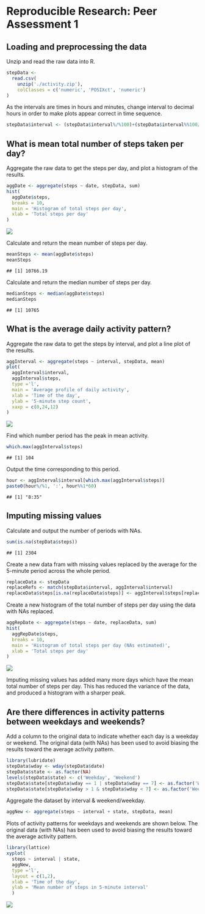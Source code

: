 # Reproducible Research: Peer Assessment 1


## Loading and preprocessing the data

Unzip and read the raw data into R.


```r
stepData <- 
  read.csv(
    unzip('./activity.zip'),
    colClasses = c('numeric', 'POSIXct', 'numeric')
)
```

As the intervals are times in hours and minutes, change interval to decimal 
hours in order to make plots appear correct in time sequence.


```r
stepData$interval <- (stepData$interval%/%100)+(stepData$interval%%100/60)
```

## What is mean total number of steps taken per day?

Aggregate the raw data to get the steps per day, and plot a histogram of 
the results.


```r
aggDate <- aggregate(steps ~ date, stepData, sum)
hist(
  aggDate$steps,
  breaks = 10,
  main = 'Histogram of total steps per day', 
  xlab = 'Total steps per day'
)
```

![](PA1_template_files/figure-html/unnamed-chunk-3-1.png) 

Calculate and return the mean number of steps per day.


```r
meanSteps <- mean(aggDate$steps)
meanSteps
```

```
## [1] 10766.19
```

Calculate and return the median number of steps per day.


```r
medianSteps <- median(aggDate$steps)
medianSteps
```

```
## [1] 10765
```

## What is the average daily activity pattern?

Aggregate the raw data to get the steps by interval, and plot a line plot 
of the results.


```r
aggInterval <- aggregate(steps ~ interval, stepData, mean)
plot(
  aggInterval$interval,
  aggInterval$steps,
  type ='l',
  main = 'Average profile of daily activity', 
  xlab = 'Time of the day',
  ylab = '5-minute step count',
  xaxp = c(0,24,12)
)
```

![](PA1_template_files/figure-html/unnamed-chunk-6-1.png) 

Find which number period has the peak in mean activity.

```r
which.max(aggInterval$steps)
```

```
## [1] 104
```

Output the time corresponding to this period.

```r
hour <- aggInterval$interval[which.max(aggInterval$steps)]
paste0(hour%/%1, ':', hour%%1*60)
```

```
## [1] "8:35"
```



## Imputing missing values

Calculate and output the number of periods with NAs.

```r
sum(is.na(stepData$steps))
```

```
## [1] 2304
```

Create a new data fram with missing values replaced by the average for the
5-minute period across the whole period.

```r
replaceData <- stepData
replaceRefs <- match(stepData$interval, aggInterval$interval)
replaceData$steps[is.na(replaceData$steps)] <- aggInterval$steps[replaceRefs][is.na(replaceData$steps)]
```

Create a new histogram of the total number of steps per day using the data 
with NAs replaced.

```r
aggRepDate <- aggregate(steps ~ date, replaceData, sum)
hist(
  aggRepDate$steps,
  breaks = 10,
  main = 'Histogram of total steps per day (NAs estimated)', 
  xlab = 'Total steps per day'
)
```

![](PA1_template_files/figure-html/unnamed-chunk-11-1.png) 

Imputing missing values has added many more days which have the mean total
number of steps per day. This has reduced the variance of the data, and 
produced a histogram with a sharper peak.

## Are there differences in activity patterns between weekdays and weekends?

Add a column to the original data to indicate whether each day is a 
weekday or weekend. The original data (with NAs) has been used to avoid 
biasing the results toward the average activity pattern.

```r
library(lubridate)
stepData$wday <- wday(stepData$date)
stepData$state <- as.factor(NA)
levels(stepData$state) <- c('Weekday', 'Weekend')
stepData$state[stepData$wday == 1 | stepData$wday == 7] <- as.factor('Weekend')
stepData$state[stepData$wday > 1 & stepData$wday < 7] <- as.factor('Weekday')
```

Aggregate the dataset by interval & weekend/weekday.

```r
aggNew <- aggregate(steps ~ interval + state, stepData, mean)
```

Plots of activity patterns for weekdays and weekends are shown below. The 
original data (with NAs) has been used to avoid biasing the results toward 
the average activity pattern.

```r
library(lattice)
xyplot(
  steps ~ interval | state, 
  aggNew, 
  type ='l', 
  layout = c(1,2),
  xlab = 'Time of the day',
  ylab = 'Mean number of steps in 5-minute interval'
  )
```

![](PA1_template_files/figure-html/unnamed-chunk-14-1.png) 
